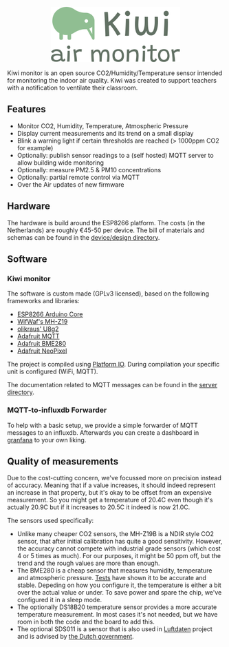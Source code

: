 <p align="center">
    <img src="doc/logo.png" alt="Kiwi Monitor logo" />
</p>


Kiwi monitor is an open source CO2/Humidity/Temperature sensor intended for monitoring the indoor air quality. Kiwi was created to support teachers with a notification to ventilate their classroom.

## Features

- Monitor CO2, Humidity, Temperature, Atmospheric Pressure 
- Display current measurements and its trend on a small display
- Blink a warning light if certain thresholds are reached (> 1000ppm CO2 for example)
- Optionally: publish sensor readings to a (self hosted) MQTT server to allow building wide monitoring
- Optionally: measure PM2.5 & PM10 concentrations
- Optionally: partial remote control via MQTT
- Over the Air updates of new firmware


## Hardware

The hardware is build around the ESP8266 platform. The costs (in the Netherlands) are roughly €45-50 per device. The bill of materials and schemas can be found in the [device/design directory](device/design/).

## Software

### Kiwi monitor

The software is custom made (GPLv3 licensed), based on the following frameworks and libraries:

- [ESP8266 Arduino Core](https://github.com/esp8266/Arduino) 
- [WifWaf's MH-Z19](https://github.com/WifWaf/MH-Z19)
- [olikraus' U8g2](https://github.com/olikraus/U8g2)
- [Adafruit MQTT](https://github.com/adafruit/Adafruit_MQTT_Library)
- [Adafruit BME280](https://github.com/adafruit/Adafruit_BME280_Library)
- [Adafruit NeoPixel](https://github.com/adafruit/Adafruit_NeoPixel)

The project is compiled using [Platform IO](https://platformio.org/). During compilation your specific unit is configured (WiFi, MQTT).

The documentation related to MQTT messages can be found in the [server directory](server/).

### MQTT-to-influxdb Forwarder

To help with a basic setup, we provide a simple forwarder of MQTT messages to an influxdb. Afterwards you can create a dashboard in [granfana](https://grafana.com/) to your own liking.


## Quality of measurements

Due to the cost-cutting concern, we've focussed more on precision instead of accuracy. Meaning that if a value increases, it should indeed represent an increase in that property, but it's okay to be offset from an expensive measurement. So you might get a temperature of 20.4C even though it's actually 20.9C but if it increases to 20.5C it indeed is now 21.0C.

The sensors used specifically:

- Unlike many cheaper CO2 sensors, the MH-Z19B is a NDIR style CO2 sensor, that after initial calibration has quite a good sensitivity. However, the accuracy cannot compete with industrial grade sensors (which cost 4 or 5 times as much). For our purposes, it might be 50 ppm off, but the trend and the rough values are more than enough.
- The BME280 is a cheap sensor that measures humidity, temperature and atmospheric pressure. [Tests](http://www.kandrsmith.org/RJS/Misc/Hygrometers/calib_many.html) have shown it to be accurate and stable. Depeding on how you configure it, the temperature is either a bit over the actual value or under. To save power and spare the chip, we've configured it in a sleep mode.
- The optionally DS18B20 temperature sensor provides a more accurate temperature measurement. In most cases it's not needed, but we have room in both the code and the board to add this.
- The optional SDS011 is a sensor that is also used in [Luftdaten](https://luftdaten.info/) project and is advised by [the Dutch government](https://www.samenmetenaanluchtkwaliteit.nl/sensoren-voor-fijn-stof-pm25pm10).
